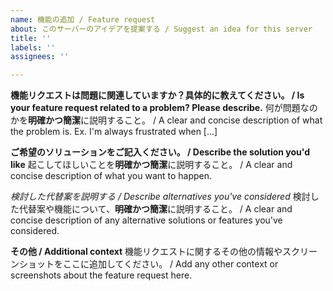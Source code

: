 ```yaml
---
name: 機能の追加 / Feature request
about: このサーバーのアイデアを提案する / Suggest an idea for this server
title: ''
labels: ''
assignees: ''

---
```


**機能リクエストは問題に関連していますか？**具体的**に教えてください。 / Is your feature request related to a problem? Please describe.**
何が問題なのかを**明確かつ簡潔**に説明すること。 / A clear and concise description of what the problem is. Ex. I'm always frustrated when [...]

**ご希望のソリューションをご記入ください。 / Describe the solution you'd like**
起こしてほしいことを**明確かつ簡潔**に説明すること。 / A clear and concise description of what you want to happen.

*検討した代替案を説明する / *Describe alternatives you've considered**
検討した代替案や機能について、**明確かつ簡潔**に説明すること。 / A clear and concise description of any alternative solutions or features you've considered.

**その他 / Additional context**
機能リクエストに関するその他の情報やスクリーンショットをここに追加してください。 / Add any other context or screenshots about the feature request here.
